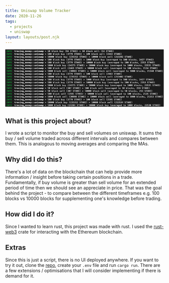 ```yaml
---
title: Uniswap Volume Tracker
date: 2020-11-26
tags:
  - projects
  - uniswap
layout: layouts/post.njk
---
```


<img src="/img/uniswap-volume-tracker.png" alt="A screenshot of the uniswap volume tracker in action"/>

## What is this project about?

I wrote a script to monitor the buy and sell volumes on uniswap. It sums the buy / sell volume traded across different intervals and compares between them. This is analogous to moving averages and comparing the MAs.

## Why did I do this?

There's a lot of data on the blockchain that can help provide more information / insight before taking certain positions in a trade. Fundamentally, if buy volume is greater than sell volume for an extended period of time then we should see an appreciate in price. That was the goal behind the project - to compare between the different timeframes e.g. 100 blocks vs 10000 blocks for supplementing one's knowledge before trading.

## How did I do it?

Since I wanted to learn rust, this project was made with rust. I used the [rust-web3](https://github.com/tomusdrw/rust-web3) crate for interacting with the Ethereum blockchain.

## Extras

Since this is just a script, there is no UI deployed anywhere. If you want to try it out, clone the [repo](https://github.com/STYJ/Uniswap-volume-tracker), create your `.env` file and run `cargo run`. There are a few extensions / optimisations that I will consider implementing if there is demand for it.